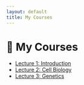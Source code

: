 ```yaml
---
layout: default
title: My Courses
---
```


# 📘 My Courses


- [Lecture 1: Introduction](lecture1-Introduction.pdf)
- [Lecture 2: Cell Biology](lecture2-Cellbiology.pdf)
- [Lecture 3: Genetics](lecture3-Genetics.pdf)
